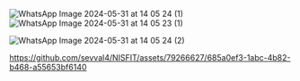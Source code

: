 
![WhatsApp Image 2024-05-31 at 14 05 24 (1)](https://github.com/sevval4/NISFIT/assets/79266627/52f81358-0ccc-4d81-a4eb-1934c224a1a0)
![WhatsApp Image 2024-05-31 at 14 05 23 (1)](https://github.com/sevval4/NISFIT/assets/79266627/ebf16b4d-2841-447c-88f9-a0e5fca281fc)

![WhatsApp Image 2024-05-31 at 14 05 24 (2)](https://github.com/sevval4/NISFIT/assets/79266627/3d9e0220-d415-4b18-b038-3c4adeac9790)

https://github.com/sevval4/NISFIT/assets/79266627/685a0ef3-1abc-4b82-b468-a55653bf6140

